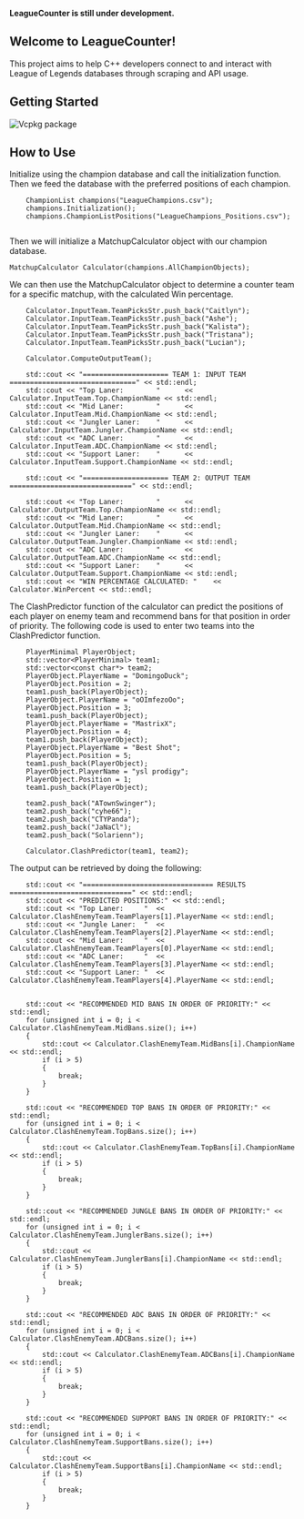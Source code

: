 **LeagueCounter is still under development.**

## Welcome to LeagueCounter!

This project aims to help C++ developers connect to and interact with League of Legends databases through scraping and API usage.  

## Getting Started

![Vcpkg package](https://repology.org/badge/version-for-repo/vcpkg/cpprestsdk.svg)

## How to Use

Initialize using the champion database and call the initialization function. Then we feed the database with the preferred positions of each champion.
```
    ChampionList champions("LeagueChampions.csv");
    champions.Initialization();
    champions.ChampionListPositions("LeagueChampions_Positions.csv");
	
```

Then we will initialize a MatchupCalculator object with our champion database.
```
MatchupCalculator Calculator(champions.AllChampionObjects);

```

We can then use the MatchupCalculator object to determine a counter team for a specific matchup, with the calculated Win percentage.
```
    Calculator.InputTeam.TeamPicksStr.push_back("Caitlyn");
    Calculator.InputTeam.TeamPicksStr.push_back("Ashe");
    Calculator.InputTeam.TeamPicksStr.push_back("Kalista");
    Calculator.InputTeam.TeamPicksStr.push_back("Tristana");
    Calculator.InputTeam.TeamPicksStr.push_back("Lucian");
    
    Calculator.ComputeOutputTeam();
    
    std::cout << "===================== TEAM 1: INPUT TEAM ===============================" << std::endl;
    std::cout << "Top Laner:        "      << Calculator.InputTeam.Top.ChampionName << std::endl;
    std::cout << "Mid Laner:        "      << Calculator.InputTeam.Mid.ChampionName << std::endl;
    std::cout << "Jungler Laner:    "      << Calculator.InputTeam.Jungler.ChampionName << std::endl;
    std::cout << "ADC Laner:        "      << Calculator.InputTeam.ADC.ChampionName << std::endl;
    std::cout << "Support Laner:    "      << Calculator.InputTeam.Support.ChampionName << std::endl;
    
    std::cout << "===================== TEAM 2: OUTPUT TEAM ==============================" << std::endl;
    
    std::cout << "Top Laner:        "      << Calculator.OutputTeam.Top.ChampionName << std::endl;
    std::cout << "Mid Laner:        "      << Calculator.OutputTeam.Mid.ChampionName << std::endl;
    std::cout << "Jungler Laner:    "      << Calculator.OutputTeam.Jungler.ChampionName << std::endl;
    std::cout << "ADC Laner:        "      << Calculator.OutputTeam.ADC.ChampionName << std::endl;
    std::cout << "Support Laner:    "      << Calculator.OutputTeam.Support.ChampionName << std::endl;
    std::cout << "WIN PERCENTAGE CALCULATED: "    << Calculator.WinPercent << std::endl;
```

The ClashPredictor function of the calculator can predict the positions of each player on enemy team and recommend bans for that position in order of priority. The following code
is used to enter two teams into the ClashPredictor function.
```
	PlayerMinimal PlayerObject;
    std::vector<PlayerMinimal> team1;
    std::vector<const char*> team2;
    PlayerObject.PlayerName = "DomingoDuck";
    PlayerObject.Position = 2;
    team1.push_back(PlayerObject);
    PlayerObject.PlayerName = "oOImfezoOo";
    PlayerObject.Position = 3;
    team1.push_back(PlayerObject);
    PlayerObject.PlayerName = "MastrixX";
    PlayerObject.Position = 4;
    team1.push_back(PlayerObject);
    PlayerObject.PlayerName = "Best Shot";
    PlayerObject.Position = 5;
    team1.push_back(PlayerObject);
    PlayerObject.PlayerName = "ysl prodigy";
    PlayerObject.Position = 1;
    team1.push_back(PlayerObject);

    team2.push_back("ATownSwinger");
    team2.push_back("cyhe66");
    team2.push_back("CTYPanda");
    team2.push_back("JaNaCl");
    team2.push_back("Solarienn");

    Calculator.ClashPredictor(team1, team2);
```
The output can be retrieved by doing the following:
```
    std::cout << "================================ RESULTS ==============================" << std::endl;
    std::cout << "PREDICTED POSITIONS:" << std::endl;
    std::cout << "Top Laner:     "  << Calculator.ClashEnemyTeam.TeamPlayers[1].PlayerName << std::endl;
    std::cout << "Jungle Laner:  "  << Calculator.ClashEnemyTeam.TeamPlayers[2].PlayerName << std::endl;
    std::cout << "Mid Laner:     "  << Calculator.ClashEnemyTeam.TeamPlayers[0].PlayerName << std::endl;
    std::cout << "ADC Laner:     "  << Calculator.ClashEnemyTeam.TeamPlayers[3].PlayerName << std::endl;
    std::cout << "Support Laner: "  << Calculator.ClashEnemyTeam.TeamPlayers[4].PlayerName << std::endl;


    std::cout << "RECOMMENDED MID BANS IN ORDER OF PRIORITY:" << std::endl;
    for (unsigned int i = 0; i < Calculator.ClashEnemyTeam.MidBans.size(); i++)
    {
        std::cout << Calculator.ClashEnemyTeam.MidBans[i].ChampionName << std::endl;
        if (i > 5)
        {
            break;
        }
    }

    std::cout << "RECOMMENDED TOP BANS IN ORDER OF PRIORITY:" << std::endl;
    for (unsigned int i = 0; i < Calculator.ClashEnemyTeam.TopBans.size(); i++)
    {
        std::cout << Calculator.ClashEnemyTeam.TopBans[i].ChampionName << std::endl;
        if (i > 5)
        {
            break;
        }
    }

    std::cout << "RECOMMENDED JUNGLE BANS IN ORDER OF PRIORITY:" << std::endl;
    for (unsigned int i = 0; i < Calculator.ClashEnemyTeam.JunglerBans.size(); i++)
    {
        std::cout << Calculator.ClashEnemyTeam.JunglerBans[i].ChampionName << std::endl;
        if (i > 5)
        {
            break;
        }
    }

    std::cout << "RECOMMENDED ADC BANS IN ORDER OF PRIORITY:" << std::endl;
    for (unsigned int i = 0; i < Calculator.ClashEnemyTeam.ADCBans.size(); i++)
    {
        std::cout << Calculator.ClashEnemyTeam.ADCBans[i].ChampionName << std::endl;
        if (i > 5)
        {
            break;
        }
    }

    std::cout << "RECOMMENDED SUPPORT BANS IN ORDER OF PRIORITY:" << std::endl;
    for (unsigned int i = 0; i < Calculator.ClashEnemyTeam.SupportBans.size(); i++)
    {
        std::cout << Calculator.ClashEnemyTeam.SupportBans[i].ChampionName << std::endl;
        if (i > 5)
        {
            break;
        }
    }
```